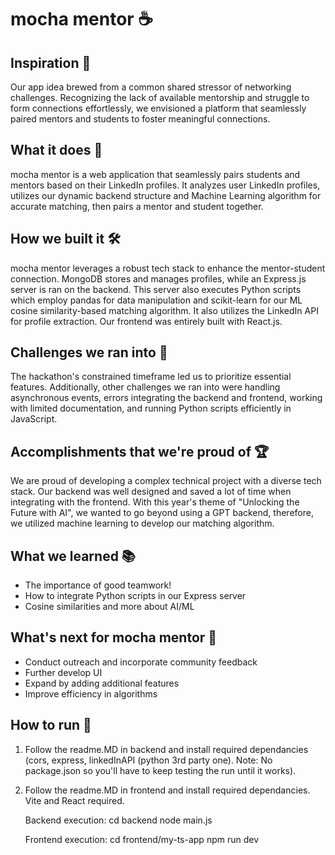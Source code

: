 # mocha mentor ☕️

## Inspiration 💭
Our app idea brewed from a common shared stressor of networking challenges. Recognizing the lack of available mentorship and struggle to form connections effortlessly, we envisioned a platform that seamlessly paired mentors and students to foster meaningful connections.

## What it does 🚀
mocha mentor is a web application that seamlessly pairs students and mentors based on their LinkedIn profiles. It analyzes user LinkedIn profiles, utilizes our dynamic backend structure and Machine Learning algorithm for accurate matching, then pairs a mentor and student together.

## How we built it 🛠️
mocha mentor leverages a robust tech stack to enhance the mentor-student connection. MongoDB stores and manages profiles, while an Express.js server is ran on the backend. This server also executes Python scripts which employ pandas for data manipulation and scikit-learn for our ML cosine similarity-based matching algorithm. It also utilizes the LinkedIn API for profile extraction. Our frontend was entirely built with React.js.

## Challenges we ran into 🧗
The hackathon's constrained timeframe led us to prioritize essential features. Additionally, other challenges we ran into were handling asynchronous events, errors integrating the backend and frontend, working with limited documentation, and running Python scripts efficiently in JavaScript.

## Accomplishments that we're proud of 🏆
We are proud of developing a complex technical project with a diverse tech stack. Our backend was well designed and saved a lot of time when integrating with the frontend. With this year's theme of "Unlocking the Future with AI", we wanted to go beyond using a GPT backend, therefore, we utilized machine learning to develop our matching algorithm.

## What we learned 📚
- The importance of good teamwork! 
- How to integrate Python scripts in our Express server 
- Cosine similarities and more about AI/ML

## What's next for mocha mentor 🌱
- Conduct outreach and incorporate community feedback
- Further develop UI
- Expand by adding additional features
- Improve efficiency in algorithms

## How to run 🏃
1. Follow the readme.MD in backend and install required dependancies (cors, express, linkedInAPI (python 3rd party one). Note: No package.json so you'll have to keep testing the run until it works).
2. Follow the readme.MD in frontend and install required dependancies. Vite and React required.

   Backend execution:
   cd backend
   node main.js

   Frontend execution:
   cd frontend/my-ts-app
   npm run dev
